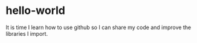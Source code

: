 # hello-world

It is time I learn how to use github so I can share my code and improve the libraries I import.

